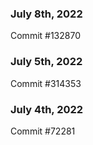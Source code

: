 ### July 8th, 2022

Commit #132870

### July 5th, 2022

Commit #314353


### July 4th, 2022

Commit #72281
